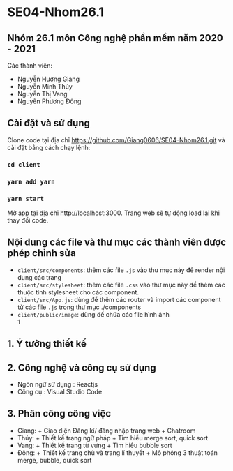 # SE04-Nhom26.1
## Nhóm 26.1 môn Công nghệ phần mềm năm 2020 - 2021
Các thành viên: 
- Nguyễn Hương Giang
- Nguyễn Minh Thúy 
- Nguyễn Thị Vang
- Nguyễn Phương Đông

## Cài đặt và sử dụng
Clone code tại địa chỉ https://github.com/Giang0606/SE04-Nhom26.1.git và cài đặt bằng cách chạy lệnh: 
### `cd client`
### `yarn add yarn`
### `yarn start`
Mở app tại địa chỉ http://localhost:3000. Trang web sẽ tự động load lại khi thay đổi code.

## Nội dung các file và thư mục các thành viên được phép chỉnh sửa
- `client/src/components`: thêm các file `.js` vào thư mục này để render nội dung các trang
- `client/src/stylesheet`: thêm các file `.css` vào thư mục này để thêm các thuộc tính stylesheet cho các component.
- `client/src/App.js`: dùng để thêm các router và import các component từ các file `.js` trong thư mục ./components
- `client/public/image`: dùng để chứa các file hình ảnh  
1
## 1. Ý tưởng thiết kế
## 2. Công nghệ và công cụ sử dụng
- Ngôn ngữ sử dụng : Reactjs 
- Công cụ : Visual Studio Code
## 3. Phân công công việc
- Giang: + Giao diện Đăng kí/ đăng nhập trang web
         + Chatroom
- Thúy:  + Thiết kế trang ngữ pháp
         + Tìm hiểu merge sort, quick sort
- Vang:  + Thiết kế trang từ vựng
         + Tìm hiểu bubble sort
- Đông:  + Thiết kế trang chủ và trang lí thuyết
         + Mô phỏng 3 thuật toán merge, bubble, quick sort
